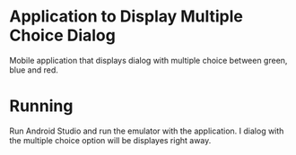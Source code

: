 # Application to Display Multiple Choice Dialog
Mobile application that displays dialog with multiple choice between green, blue and red.

# Running
Run Android Studio and run the emulator with the application. I dialog with the multiple choice option will be displayes right away.
